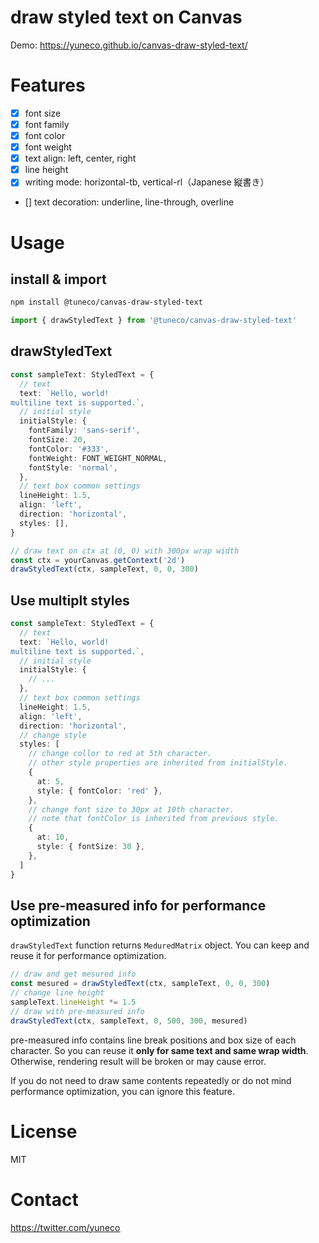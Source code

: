 # draw styled text on Canvas 

Demo: 
https://yuneco.github.io/canvas-draw-styled-text/

# Features

- [x] font size
- [x] font family
- [x] font color
- [x] font weight
- [x] text align: left, center, right
- [x] line height
- [x] writing mode: horizontal-tb, vertical-rl（Japanese 縦書き）
- [] text decoration: underline, line-through, overline

# Usage

## install & import

```sh
npm install @tuneco/canvas-draw-styled-text
```

```ts
import { drawStyledText } from '@tuneco/canvas-draw-styled-text'
```

## drawStyledText

```ts
const sampleText: StyledText = {
  // text 
  text: `Hello, world!
multiline text is supported.`,
  // initial style
  initialStyle: {
    fontFamily: 'sans-serif',
    fontSize: 20,
    fontColor: '#333',
    fontWeight: FONT_WEIGHT_NORMAL,
    fontStyle: 'normal',
  },
  // text box common settings
  lineHeight: 1.5,
  align: 'left',
  direction: 'horizontal',
  styles: [],
}

// draw text on ctx at (0, 0) with 300px wrap width
const ctx = yourCanvas.getContext('2d')
drawStyledText(ctx, sampleText, 0, 0, 300)
```

## Use multiplt styles

```ts
const sampleText: StyledText = {
  // text 
  text: `Hello, world!
multiline text is supported.`,
  // initial style
  initialStyle: {
    // ...
  },
  // text box common settings
  lineHeight: 1.5,
  align: 'left',
  direction: 'horizontal',
  // change style
  styles: [
    // change collor to red at 5th character.
    // other style properties are inherited from initialStyle.
    {
      at: 5,
      style: { fontColor: 'red' },
    },
    // change font size to 30px at 10th character.
    // note that fontColor is inherited from previous style.
    {
      at: 10,
      style: { fontSize: 30 },
    },
  ]
}
```

## Use pre-measured info for performance optimization

`drawStyledText` function returns `MeduredMatrix` object. You can keep and reuse it for performance optimization.

```ts
// draw and get mesured info
const mesured = drawStyledText(ctx, sampleText, 0, 0, 300)
// change line height
sampleText.lineHeight *= 1.5
// draw with pre-measured info
drawStyledText(ctx, sampleText, 0, 500, 300, mesured)
```

pre-measured info contains line break positions and box size of each character.
So you can reuse it **only for same text and same wrap width**. Otherwise, rendering result will be broken or may cause error.

If you do not need to draw same contents repeatedly or do not mind performance optimization, you can ignore this feature.

# License
MIT

# Contact
https://twitter.com/yuneco

